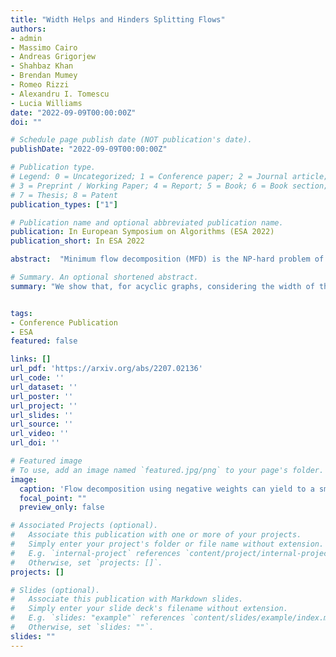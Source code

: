 ```yaml
---
title: "Width Helps and Hinders Splitting Flows"
authors:
- admin
- Massimo Cairo
- Andreas Grigorjew
- Shahbaz Khan
- Brendan Mumey
- Romeo Rizzi
- Alexandru I. Tomescu
- Lucia Williams
date: "2022-09-09T00:00:00Z"
doi: ""

# Schedule page publish date (NOT publication's date).
publishDate: "2022-09-09T00:00:00Z"

# Publication type.
# Legend: 0 = Uncategorized; 1 = Conference paper; 2 = Journal article;
# 3 = Preprint / Working Paper; 4 = Report; 5 = Book; 6 = Book section;
# 7 = Thesis; 8 = Patent
publication_types: ["1"]

# Publication name and optional abbreviated publication name.
publication: In European Symposium on Algorithms (ESA 2022)
publication_short: In ESA 2022

abstract:  "Minimum flow decomposition (MFD) is the NP-hard problem of finding a smallest decomposition of a network flow $X$ on directed graph $G$ into weighted source-to-sink paths whose superposition equals $X$. We focus on a common formulation of the problem where the path weights must be non-negative integers and also on a new variant where these weights can be negative. We show that, for acyclic graphs, considering the width of the graph (the minimum number of $s$-$t$ paths needed to cover all of its edges) yields advances in our understanding of its approximability. For the non-negative version, we show that a popular heuristic is a $O( \\log |X|)$-approximation ($|X|$ being the total flow of $X$) on graphs satisfying two properties related to the width (satisfied by e.g., series-parallel graphs), and strengthen its worst-case approximation ratio from $\\Omega(\\sqrt{m})$ to $\\Omega(m / \\log m)$ for sparse graphs, where $m$ is the number of edges in the graph. For the negative version, we give a $(\\lceil \\log \\Vert X \\Vert \\rceil +1)$-approximation ($\\Vert X \\Vert$ being the maximum absolute value of $X$ on any edge) using a power-of-two approach, combined with parity fixing arguments and a decomposition of unitary flows ($\\Vert X \\Vert \\leq 1$) into  at most width paths. We also disprove a conjecture about the linear independence of minimum (non-negative) flow decompositions posed by Kloster et al. [ALENEX 2018], but show that its useful implication (polynomial-time assignments of weights to a given set of paths to decompose a flow) holds for the negative version."

# Summary. An optional shortened abstract.
summary: "We show that, for acyclic graphs, considering the width of the graph yields advances in our understanding of its approximability. For the non-negative version, we show that a popular heuristic is a $O( \\log |X|)$-approximation on graphs satisfying two properties related to the width (satisfied by e.g., series-parallel graphs), and strengthen its worst-case approximation ratio for sparse graphs. For the negative version, we give a $(\\lceil \\log \\Vert X \\Vert \\rceil +1)$-approximation using a power-of-two approach, combined with parity fixing arguments and a decomposition of unitary flows ($\\Vert X \\Vert \\leq 1$) into  at most width paths."


tags:
- Conference Publication
- ESA
featured: false

links: []
url_pdf: 'https://arxiv.org/abs/2207.02136'
url_code: ''
url_dataset: ''
url_poster: ''
url_project: ''
url_slides: ''
url_source: ''
url_video: ''
url_doi: ''

# Featured image
# To use, add an image named `featured.jpg/png` to your page's folder.
image:
  caption: 'Flow decomposition using negative weights can yield to a smaller solution'
  focal_point: ""
  preview_only: false

# Associated Projects (optional).
#   Associate this publication with one or more of your projects.
#   Simply enter your project's folder or file name without extension.
#   E.g. `internal-project` references `content/project/internal-project/index.md`.
#   Otherwise, set `projects: []`.
projects: []

# Slides (optional).
#   Associate this publication with Markdown slides.
#   Simply enter your slide deck's filename without extension.
#   E.g. `slides: "example"` references `content/slides/example/index.md`.
#   Otherwise, set `slides: ""`.
slides: ""
---
```

